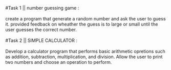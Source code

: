 #Task 1 || number guessing game :
<br> <br>
create a program that generate a random number and ask the user to guess it.
provided feedback on wheather the guess is to large or small until the user guesses the correct number.
<br> <br>
#Task 2 || SIMPLE CALCULATOR :
<br> <br>
Develop a calculator program that performs basic arithmetic opretions such as addition, subtraction, multiplication, and division. Allow the user to print two numbers and choose an operation to perform.
